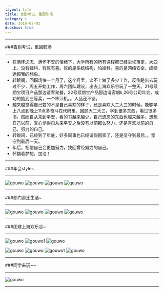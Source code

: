 ```yaml
---
layout: life
title: 告别考试，重回职场
category : 
date: 2016-02-02
duoshuo: true
---
```


------------

###告别考试，重回职场

--------------

* 在满怀忐忑，满怀不安的情绪下，大学所有的所有课程都已经尘埃落定，大四上，没有挂科，有惊有喜。惊的是系统结构，怕挂科。喜的是网络安全，成绩远超我的想象。
* 转眼间，回职场快一个月了，这个月里，谈不上做了多少工作，反倒是出去玩过不少，周五开始工作，周六团队建设，出去上海欢乐谷玩了一整天。21号续期宝项目产品那边请客聚餐，22号续期宝产品那边请客唱k,26号公司年会，成功的抽到三等奖，一个榨汁机。。人品还不错。
* 越来越觉得自己变的不是自己喜欢的样子，还是喜欢大二大三的时候，能够早上八点到晚上11点多奋斗在代码里，回顾大二大三，学到很多东西，看过很多书，然而自从来到平安，看的书越来越少，自己遗忘的东西也越来越多，想想自己以前，真心觉得自从来平安之后没有以前那么努力。还是喜欢以前的自己，努力的自己。
* 转眼间，已经到了年底，好多同事也已经请假回家了，还是坚守到最后。。坚守到最后一天。
* 年后，相信自己会更加努力，找回曾经努力的自己。
* 怀揣着梦想。加油！

--------------

###年会style~

--------------

![gouwo](/life/2016image/15.jpg)
![gouwo](/life/2016image/12.jpg)
![gouwo](/life/2016image/16.jpg)
![gouwo](/life/2016image/13.jpg)

--------------

###部门逗比生活~

--------------

![gouwo](/life/2016image/11.jpg)
![gouwo](/life/2016image/10.jpg)
![gouwo](/life/2016image/3.jpg)
![gouwo](/life/2016image/9.jpg)

--------------

###团建上海欢乐谷~

--------------

![gouwo](/life/2016image/14.jpg)
![gouwo1](/life/2016image/1.jpg)
![gouwo](/life/2016image/2.jpg)

![gouwo](/life/2016image/4.jpg)
![gouwo](/life/2016image/5.jpg)
![gouwo1](/life/2016image/6.jpg)
![gouwo](/life/2016image/7.jpg)

-------------

###同学来玩~~

-------------

![gouwo](/life/2016image/8.jpg)

-------------


